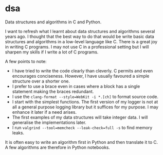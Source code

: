 # dsa
Data structures and algorithms in C and Python.

I want to refresh what I learnt about data structures and algorithms several 
years ago. I thought that the best way to do that would be write basic data 
structures and algorithms in a low-level language like C. There is a great joy 
in writing C programs. I may not use C in a professional setting but I will 
sharpen my skills if I write a lot of C programs.

A few points to note:
* I have tried to write the code clearly than cleverly. C permits and even
encourages conciseness. However, I have usually favoured a simple structure
over a shorter one.
* I prefer to use a brace even in cases where a block has a single statement
making the braces redundant.
* I use the <code>clang-format --style=WebKit -i *.[ch]</code> to format 
source code.
* I start with the simplest functions. The first version of my logger is not
at all a general purpose logging library but it suffices for my purpose. I may
enhance it later if a need arises.
* The first examples of my data structures will take integer data. I will 
generalise the implementations later.
* I run <code>valgrind --tool=memcheck --leak-check=full -s</code> to find 
memory leaks.

It is often easy to write an algorithm first in Python and then translate it
to C. A few algorithms are therefore in Python notebooks.
